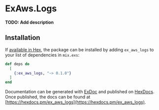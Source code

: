 # ExAws.Logs

**TODO: Add description**

## Installation

If [available in Hex](https://hex.pm/docs/publish), the package can be installed
by adding `ex_aws_logs` to your list of dependencies in `mix.exs`:

```elixir
def deps do
  [
    {:ex_aws_logs, "~> 0.1.0"}
  ]
end
```

Documentation can be generated with [ExDoc](https://github.com/elixir-lang/ex_doc)
and published on [HexDocs](https://hexdocs.pm). Once published, the docs can
be found at [https://hexdocs.pm/ex_aws_logs](https://hexdocs.pm/ex_aws_logs).

